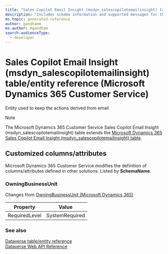 ```yaml
---
title: "Sales Copilot Email Insight (msdyn_salescopilotemailinsight) table/entity reference (Microsoft Dynamics 365 Customer Service)"
description: "Includes schema information and supported messages for the Sales Copilot Email Insight (msdyn_salescopilotemailinsight) table/entity with Microsoft Dynamics 365 Customer Service."
ms.topic: generated-reference
author: gandhamm
ms.author: mgandham
search.audienceType: 
  - developer
---
```


# Sales Copilot Email Insight (msdyn_salescopilotemailinsight) table/entity reference (Microsoft Dynamics 365 Customer Service)

Entity used to keep the actions derived from email

> [!NOTE]
> The Microsoft Dynamics 365 Customer Service Sales Copilot Email Insight (msdyn_salescopilotemailinsight) table extends the [Microsoft Dynamics 365 Sales Copilot Email Insight (msdyn_salescopilotemailinsight) table](/dynamics365/developer/reference/entities/msdyn_salescopilotemailinsight).



## Customized columns/attributes

Microsoft Dynamics 365 Customer Service modifies the definition of columns/attributes defined in other solutions. Listed by **SchemaName**.

### <a name="BKMK_OwningBusinessUnit"></a> OwningBusinessUnit

Changes from [OwningBusinessUnit (Microsoft Dynamics 365)](/dynamics365/developer/reference/entities/msdyn_salescopilotemailinsight#BKMK_OwningBusinessUnit)

|Property|Value|
|---|---|
|RequiredLevel|SystemRequired|




### See also

[Dataverse table/entity reference](/power-apps/developer/data-platform/reference/about-entity-reference)  
[Dataverse Web API Reference](/power-apps/developer/data-platform/webapi/reference/about)   

